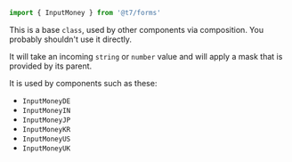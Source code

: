 ```js
import { InputMoney } from '@t7/forms'
```

This is a base `class`, used by other components via composition. You probably shouldn't use it directly.

It will take an incoming `string` or `number` value and will apply a mask that is provided by its parent.

It is used by components such as these:

- `InputMoneyDE`
- `InputMoneyIN`
- `InputMoneyJP`
- `InputMoneyKR`
- `InputMoneyUS`
- `InputMoneyUK`
